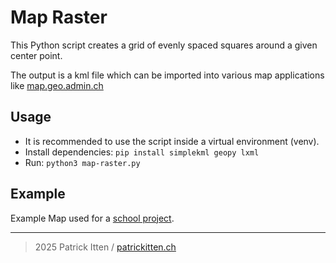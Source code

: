 # Map Raster

This Python script creates a grid of evenly spaced squares around a given center point.

The output is a kml file which can be imported into various map applications like [map.geo.admin.ch](https://map.geo.admin.ch)

## Usage
- It is recommended to use the script inside a virtual environment (venv).
- Install dependencies: `pip install simplekml geopy lxml`
- Run: `python3 map-raster.py`


## Example
Example Map used for a [school project](https://s.geo.admin.ch/eeqr2w9c0j80).

***
> 2025 Patrick Itten / [patrickitten.ch](https://patrickitten.ch)
